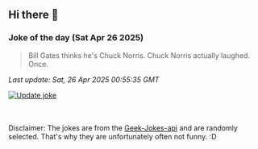 ## Hi there 👋

### Joke of the day (Sat Apr 26 2025)
<!-- joke -->
>Bill Gates thinks he's Chuck Norris. Chuck Norris actually laughed. Once.
<!-- /joke -->

*Last update: Sat, 26 Apr 2025 00:55:35 GMT*

[![Update joke](https://github.com/nclskfm/nclskfm/actions/workflows/joke.yml/badge.svg)](https://github.com/nclskfm/nclskfm/actions/workflows/joke.yml)

<br><br>
Disclaimer: The jokes are from the [Geek-Jokes-api](https://github.com/sameerkumar18/geek-joke-api) and are randomly selected. That's why they are unfortunately often not funny. :D
